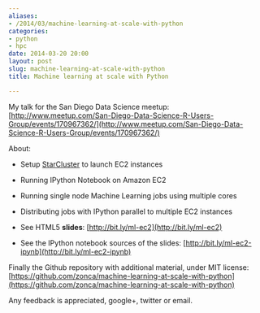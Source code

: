 ```yaml
---
aliases:
- /2014/03/machine-learning-at-scale-with-python
categories:
- python
- hpc
date: 2014-03-20 20:00
layout: post
slug: machine-learning-at-scale-with-python
title: Machine learning at scale with Python

---
```


My talk for the San Diego Data Science meetup: [http://www.meetup.com/San-Diego-Data-Science-R-Users-Group/events/170967362/](http://www.meetup.com/San-Diego-Data-Science-R-Users-Group/events/170967362/)

About:

* Setup [StarCluster](http://star.mit.edu/cluster/) to launch EC2 instances
* Running IPython Notebook on Amazon EC2
* Running single node Machine Learning jobs using multiple cores
* Distributing jobs with IPython parallel to multiple EC2 instances

* See HTML5 **slides**: [http://bit.ly/ml-ec2](http://bit.ly/ml-ec2)
* See the IPython notebook sources of the slides: [http://bit.ly/ml-ec2-ipynb](http://bit.ly/ml-ec2-ipynb)

Finally the Github repository with additional material, under MIT license:
[https://github.com/zonca/machine-learning-at-scale-with-python](https://github.com/zonca/machine-learning-at-scale-with-python)

Any feedback is appreciated, google+, twitter or email.
